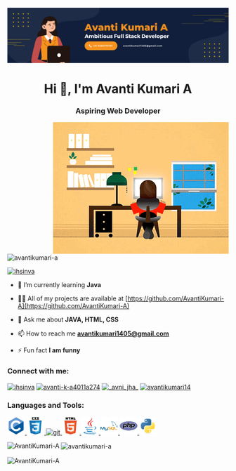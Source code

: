 [![MasterHead](https://github.com/AvantiKumari-A/AvantiKumari-A/blob/main/Pro%20Developers%20Colorful%20Dark%20Gray%20%26%20Orange%20LinkedIn%20Banner.png)](https://github.com/AvantiKumari-A)
<h1 align="center">Hi 👋, I'm Avanti Kumari A</h1>
<h3 align="center">Aspiring Web Developer</h3>
<img align="right" alt="Coding" width="400" src="https://github.com/AvantiKumari-A/AvantiKumari-A/blob/main/anime%201.gif">
<p align="left"> <img src="https://komarev.com/ghpvc/?username=avantikumari-a&label=Profile%20views&color=0e75b6&style=flat" alt="avantikumari-a" /> </p>

<p align="left"> <a href="https://twitter.com/ihsinva" target="blank"><img src="https://img.shields.io/twitter/follow/ihsinva?logo=twitter&style=for-the-badge" alt="ihsinva" /></a> </p>

- 🌱 I’m currently learning **Java**

- 👨‍💻 All of my projects are available at [https://github.com/AvantiKumari-A](https://github.com/AvantiKumari-A)

- 💬 Ask me about **JAVA, HTML, CSS**

- 📫 How to reach me **avantikumari1405@gmail.com**

- ⚡ Fun fact **I am funny**

<h3 align="left">Connect with me:</h3>
<p align="left">
<a href="https://twitter.com/ihsinva" target="blank"><img align="center" src="https://raw.githubusercontent.com/rahuldkjain/github-profile-readme-generator/master/src/images/icons/Social/twitter.svg" alt="ihsinva" height="30" width="40" /></a>
<a href="https://linkedin.com/in/avanti-k-a4011a274" target="blank"><img align="center" src="https://raw.githubusercontent.com/rahuldkjain/github-profile-readme-generator/master/src/images/icons/Social/linked-in-alt.svg" alt="avanti-k-a4011a274" height="30" width="40" /></a>
<a href="https://instagram.com/_avni_jha_" target="blank"><img align="center" src="https://raw.githubusercontent.com/rahuldkjain/github-profile-readme-generator/master/src/images/icons/Social/instagram.svg" alt="_avni_jha_" height="30" width="40" /></a>
<a href="https://www.codechef.com/users/avantikumari14" target="blank"><img align="center" src="https://cdn.jsdelivr.net/npm/simple-icons@3.1.0/icons/codechef.svg" alt="avantikumari14" height="30" width="40" /></a>
</p>

<h3 align="left">Languages and Tools:</h3>
<p align="left"> <a href="https://www.cprogramming.com/" target="_blank" rel="noreferrer"> <img src="https://raw.githubusercontent.com/devicons/devicon/master/icons/c/c-original.svg" alt="c" width="40" height="40"/> </a> <a href="https://www.w3schools.com/css/" target="_blank" rel="noreferrer"> <img src="https://raw.githubusercontent.com/devicons/devicon/master/icons/css3/css3-original-wordmark.svg" alt="css3" width="40" height="40"/> </a> <a href="https://git-scm.com/" target="_blank" rel="noreferrer"> <img src="https://www.vectorlogo.zone/logos/git-scm/git-scm-icon.svg" alt="git" width="40" height="40"/> </a> <a href="https://www.w3.org/html/" target="_blank" rel="noreferrer"> <img src="https://raw.githubusercontent.com/devicons/devicon/master/icons/html5/html5-original-wordmark.svg" alt="html5" width="40" height="40"/> </a> <a href="https://www.java.com" target="_blank" rel="noreferrer"> <img src="https://raw.githubusercontent.com/devicons/devicon/master/icons/java/java-original.svg" alt="java" width="40" height="40"/> </a> <a href="https://www.mysql.com/" target="_blank" rel="noreferrer"> <img src="https://raw.githubusercontent.com/devicons/devicon/master/icons/mysql/mysql-original-wordmark.svg" alt="mysql" width="40" height="40"/> </a> <a href="https://www.php.net" target="_blank" rel="noreferrer"> <img src="https://raw.githubusercontent.com/devicons/devicon/master/icons/php/php-original.svg" alt="php" width="40" height="40"/> </a> <a href="https://www.python.org" target="_blank" rel="noreferrer"> <img src="https://raw.githubusercontent.com/devicons/devicon/master/icons/python/python-original.svg" alt="python" width="40" height="40"/> </a> </p>

<p><img align="left" src="https://github-readme-stats.vercel.app/api/top-langs/?username=AvantiKumari-A&show_icons=true&locale=en&layout=compact" alt="AvantiKumari-A" /></p>

<p>&nbsp;<img align="center" src="https://github-readme-stats.vercel.app/api?username=avantikumari-a&show_icons=true&locale=en" alt="avantikumari-a" /></p>
<p><img align="center" src="https://github-readme-streak-stats.herokuapp.com/?user=AvantiKumari-A" alt="AvantiKumari-A" /></p>
